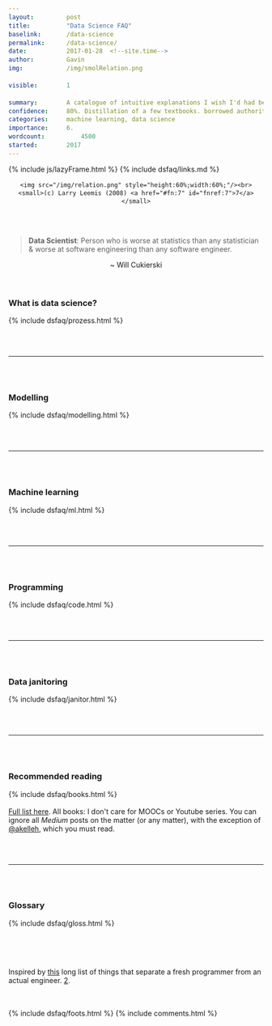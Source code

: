 ```yaml
---
layout: 		post
title:  		"Data Science FAQ"
baselink:		/data-science
permalink:		/data-science/
date:   		2017-01-28  <!--site.time-->
author:			Gavin	
img:			/img/smolRelation.png

visible:		1

summary:		A catalogue of intuitive explanations I wish I'd had before getting into it. Plus, reading lists.
confidence:		80%. Distillation of a few textbooks. borrowed authority.
categories:		machine learning, data science
importance: 	6.
wordcount: 			4500
started:    	2017
---
```



{%  include js/lazyFrame.html %}
{%  include dsfaq/links.md %}



<div style="text-align:center">

	<img src="/img/relation.png" style="height:60%;width:60%;"/><br>
	<small>(c) Larry Leemis (2008) <a href="#fn:7" id="fnref:7">7</a></small>

</div><br><br>

> <span style="font-weight: bold;">Data Scientist</span>: Person who is worse at statistics than any statistician & worse at software engineering than any software engineer.

<center>~ Will Cukierski</center><br><br>



<h3>What is data science?</h3>
<div>
	{%	include dsfaq/prozess.html	%}
</div>

<br><br>
<hr />
<br><br>

<h3>Modelling</h3>
<div>
	<div class="accordion">
		{%	include dsfaq/modelling.html	%}
	</div>
</div>

<br><br>
<hr />
<br><br>

<h3>Machine learning</h3>
<div>
	<div class="accordion">
		{%	include dsfaq/ml.html	%}
	</div>
</div>

<br><br>
<hr />
<br><br>

<h3>Programming</h3>
<div>
	<div class="accordion">
		{%	include dsfaq/code.html	%}
	</div>
</div>

<br><br>
<hr />
<br><br>

<h3>Data janitoring</h3>
<div>
	{%	include dsfaq/janitor.html	%}
</div>

<br><br>
<hr />
<br><br>

<h3>Recommended reading</h3>
<div>
	<div class="accordion">
		{%	include dsfaq/books.html	%}
	</div>
	<br><a href="{{spoilers}}">Full list here</a>. All books: I don't care for MOOCs or Youtube series. You can ignore all <i>Medium</i> posts on the matter (or any matter), with the exception of <a href="{{Kelleh}}">@akelleh</a>, which you must read.<br>
</div>

<br><br>
<hr />
<br><br>

<div class="accordion">
	<h3>Glossary</h3>
	<div>
	{%	include dsfaq/gloss.html	%}
	</div>
</div>


<br><br><br>


Inspired by <a href="{{Snot}}">this</a> long list of things that separate a fresh programmer from an actual engineer. <a href="#fn:2" id="fnref:2">2</a>.<br><br><br>



[Snot]: 		http://www.starling-software.com/employment/programmer-competency-matrix.html 


{%  include dsfaq/foots.html %}
{%  include comments.html %}